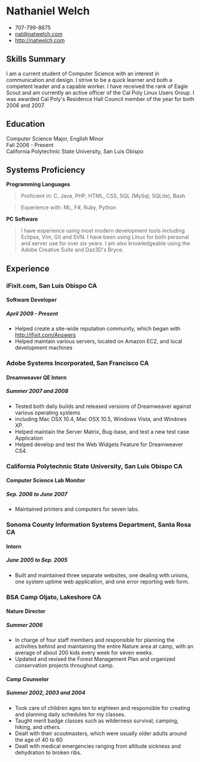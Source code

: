 # Nathaniel Welch

 * 707-799-8675
 * <nat@natwelch.com>
 * <http://natwelch.com>

## Skills Summary

I am a current student of Computer Science with an interest in communication
and design. I strive to be a quick learner and both a competent leader and a
capable worker. I have received the rank of Eagle Scout and am currently an
active officer of the Cal Poly Linux Users Group. I was awarded Cal Poly's
Residence Hall Council member of the year for both 2006 and 2007.

## Education

Computer Science Major, English Minor  
Fall 2006 - Present  
California Polytechnic State University, San Luis Obispo  

## Systems Proficiency

**Programming Languages**

 > Proficient in: C, Java, PHP, HTML, CSS, SQL (MySql, SQLite), Bash

 > Experience with: ML, F#, Ruby, Python

**PC Software**

 > I have experience using most modern development tools including Eclipse, Vim, Git and SVN. I have been using Linux for both personal and server use for over six years. I am also knowledgeable using the Adobe Creative Suite and Daz3D's Bryce.

## Experience

### iFixit.com, San Luis Obispo CA

#### Software Developer

##### April 2009 - Present

 * Helped create a site-wide reputation community, which began with http://ifixit.com/Answers
 * Helped maintain various servers, located on Amazon EC2, and local development machines

### Adobe Systems Incorporated, San Francisco CA

#### Dreamweaver QE Intern

##### Summer 2007 and 2008  

 * Tested both daily builds and released versions of Dreamweaver against various operating systems
 * including Mac OSX 10.4, Mac OSX 10.5, Windows Vista, and Windows XP.
 * Helped maintain the Server Matrix, Bug-base, and test a new test case Application
 * Helped develop and test the Web Widgets Feature for Dreamweaver CS4.

### California Polytechnic State University, San Luis Obispo CA  

#### Computer Science Lab Monitor

##### Sep. 2006 to June 2007

 * Maintained printers and computers for seven labs.

### Sonoma County Information Systems Department, Santa Rosa CA

#### Intern

##### June 2005 to Sep. 2005 
 
 * Built and maintained three separate websites, one dealing with unions, one system uptime web application, and one error reporting web form.

### BSA Camp Oljato, Lakeshore CA            

#### Nature Director

##### Summer 2006

 * In charge of four staff members and responsible for planning the activities behind and maintaining the entire Nature area at camp, with an average of about 200 kids every week for seven weeks.
 * Updated and revised the Forest Management Plan and organized conservation projects throughout camp.

#### Camp Counselor                     

##### Summer 2002, 2003 and 2004

 * Took care of children ages ten to eighteen and responsible for creating and planning daily schedules for my classes.
 * Taught merit badge classes such as wilderness survival, camping, hiking, and others.
 * Dealt with their scoutmasters, which were usually older adults around the age of 40 to 60
 * Dealt with medical emergencies ranging from altitude sickness and dehydration to broken ribs.

